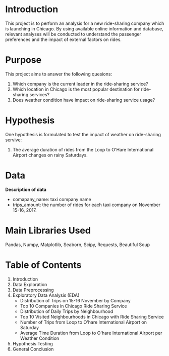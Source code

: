 # Introduction
This project is to perform an analysis for a new ride-sharing company which is launching in Chicago. By using available online information and database, relevant analyses will be conducted to understand the passenger preferences and the impact of external factors on rides.

# Purpose
This project aims to answer the following quesions:
1. Which company is the current leader in the ride-sharing service?
2. Which location in Chicago is the most popular destination for ride-sharing services?
3. Does weather condition have impact on ride-sharing service usage?

# Hypothesis
One hypothesis is formulated to test the impact of weather on ride-sharing servive:
1. The average duration of rides from the Loop to O'Hare International Airport changes on rainy Saturdays.

# Data
**Description of data**
- comapany_name: taxi company name
- trips_amount: the number of rides for each taxi company on November 15-16, 2017.

# Main Libraries Used
Pandas, Numpy, Matplotlib, Seaborn, Scipy, Requests, Beautiful Soup

# Table of Contents
1. Introduction
2. Data Exploration
3. Data Preprocessing
4. Exploratory Data Analysis (EDA)
   - Distribution of Trips on 15-16 November by Company
   - Top 10 Companies in Chicago Ride Sharing Service
   - Distribution of Daily Trips by Neighbourhood
   - Top 10 Visited Neighbourhoods in Chicago with Ride Sharing Service
   - Number of Trips from Loop to O'hare International Airport on Saturday
   - Average Time Duration from Loop to O'hare International Airport per Weather Condition
5. Hypothesis Testing
6. General Conclusion
